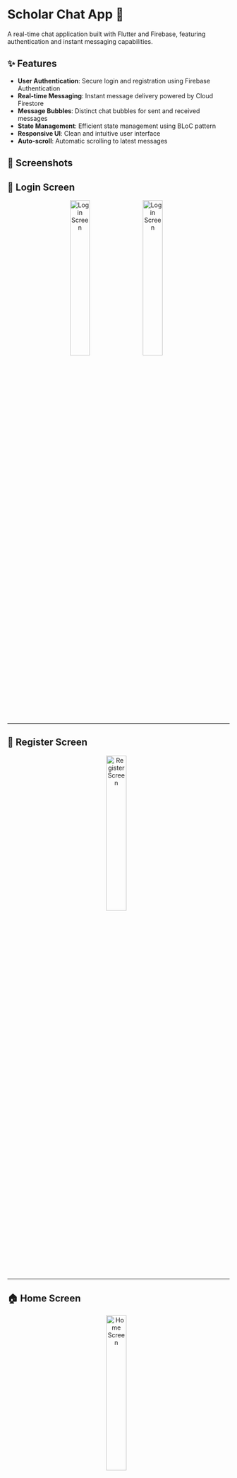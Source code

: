 # Scholar Chat App 💬

A real-time chat application built with Flutter and Firebase, featuring authentication and instant messaging capabilities.

## ✨ Features

- **User Authentication**: Secure login and registration using Firebase Authentication
- **Real-time Messaging**: Instant message delivery powered by Cloud Firestore
- **Message Bubbles**: Distinct chat bubbles for sent and received messages
- **State Management**: Efficient state management using BLoC pattern
- **Responsive UI**: Clean and intuitive user interface
- **Auto-scroll**: Automatic scrolling to latest messages

## 📱 Screenshots


## 🔑 Login Screen

<p align="center">
  <img src="assets/screenshots/Screenshot_1761764916.png" alt="Login Screen" width="30%" style="margin-right: 10px;">
    <img src="assets/screenshots/Screenshot_1761764921.png" alt="Login Screen" width="30%" style="margin-right: 10px;">
</p>

---

## 🧾 Register Screen
<p align="center">
  <img src="assets/screenshots/Screenshot_1761764926.png" alt="Register Screen" width="30%" style="margin-right: 10px;">
</p>

---

## 🏠 Home Screen

<p align="center">
  <img src="assets/screenshots/Screenshot_1761765019.png" alt="Home Screen" width="30%" style="margin-right: 10px;">
</p>

---

## 🚀 Getting Started

### Prerequisites

- Flutter SDK (>=3.7.2)
- Dart SDK
- Firebase account
- Android Studio / VS Code with Flutter extensions

### Installation

1. **Clone the repository**
   ```bash
   git clone https://github.com/mohamed-oraby10/chat_app.git
   cd chat_app
   ```

2. **Install dependencies**
   ```bash
   flutter pub get
   ```

3. **Firebase Setup**
   - Create a new Firebase project at [Firebase Console](https://console.firebase.google.com/)
   - Enable Authentication (Email/Password)
   - Enable Cloud Firestore
   - Download and replace the `firebase_options.dart` file with your own configuration
   - Or run FlutterFire CLI:
     ```bash
     flutterfire configure
     ```

4. **Run the app**
   ```bash
   flutter run
   ```

## 🏗️ Project Structure

```
lib/
├── constants.dart                 # App-wide constants
├── firebase_options.dart          # Firebase configuration
├── main.dart                      # App entry point
├── simple_bloc_observer.dart      # BLoC observer for debugging
├── helper/
│   └── show_snack_bar.dart       # Snackbar helper
├── models/
│   └── message.dart              # Message model
└── screens/
    ├── blocs/
    │   └── auth_cubit/           # Authentication BLoC
    │       ├── auth_bloc.dart
    │       ├── auth_event.dart
    │       └── auth_state.dart
    ├── cubits/
    │   └── chat_cubit/           # Chat Cubit
    │       ├── chat_cubit.dart
    │       └── chat_state.dart
    ├── widgets/
    │   ├── chat_bubble.dart      # Message bubble widgets
    │   ├── field.dart            # Custom text field
    │   └── main_button.dart      # Custom button
    ├── chat_screen.dart          # Main chat interface
    ├── login_screen.dart         # Login page
    └── register_screen.dart      # Registration page
```

## 🛠️ Technologies Used

- **Flutter**: Cross-platform UI framework
- **Firebase Authentication**: User authentication service
- **Cloud Firestore**: Real-time NoSQL database
- **flutter_bloc**: State management solution
- **modal_progress_hud_nsn**: Loading indicator

## 📦 Dependencies

```yaml
dependencies:
  flutter:
    sdk: flutter
  firebase_core: ^3.13.0
  firebase_auth: ^5.6.0
  cloud_firestore: ^5.6.9
  flutter_bloc: ^9.1.1
  modal_progress_hud_nsn: ^0.5.1
  cupertino_icons: ^1.0.8
```

## 🎯 Key Features Implementation

### Authentication Flow
- User registration with email/password validation
- Secure login with error handling
- BLoC pattern for authentication state management

### Real-time Chat
- Messages stored in Firestore with timestamps
- Automatic message ordering
- Distinct UI for sender and receiver messages
- Real-time message synchronization

## 🔐 Security

- Firebase Authentication for secure user management
- Firestore security rules should be configured in Firebase Console
- Never commit sensitive Firebase configuration to public repositories

## 🤝 Contributing

Contributions are welcome! Please feel free to submit a Pull Request.

1. Fork the project
2. Create your feature branch (`git checkout -b feature/AmazingFeature`)
3. Commit your changes (`git commit -m 'Add some AmazingFeature'`)
4. Push to the branch (`git push origin feature/AmazingFeature`)
5. Open a Pull Request

## 👤 Author

**Mohamed Oraby**

- GitHub: [@mohamed-oraby10](https://github.com/mohamed-oraby10)

## 🙏 Acknowledgments

- Flutter team for the amazing framework
- Firebase for backend services
- BLoC library contributors

## 📞 Support

For support, email [mohamedoraby0500@gmail.com] or open an issue in the repository.

---

⭐️ If you found this project helpful, please give it a star!
